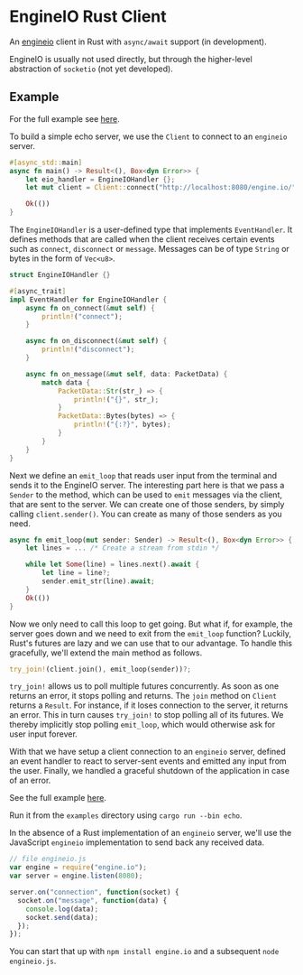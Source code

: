 # EngineIO Rust Client

An [engineio](https://github.com/socketio/engine.io) client in Rust with `async/await` support (in development).

EngineIO is usually not used directly, but through the higher-level abstraction of `socketio` (not yet developed).

## Example

For the full example see [here](examples/src/bin/echo.rs).

To build a simple echo server, we use the `Client` to connect to an `engineio` server.

```rust
#[async_std::main]
async fn main() -> Result<(), Box<dyn Error>> {
    let eio_handler = EngineIOHandler {};
    let mut client = Client::connect("http://localhost:8080/engine.io/", eio_handler).await?;

    Ok(())
}
```

The `EngineIOHandler` is a user-defined type that implements `EventHandler`. It defines methods that are called when the client receives certain events such as `connect`, `disconnect` or `message`. Messages can be of type `String` or bytes in the form of `Vec<u8>`.

```rust
struct EngineIOHandler {}

#[async_trait]
impl EventHandler for EngineIOHandler {
    async fn on_connect(&mut self) {
        println!("connect");
    }

    async fn on_disconnect(&mut self) {
        println!("disconnect");
    }

    async fn on_message(&mut self, data: PacketData) {
        match data {
            PacketData::Str(str_) => {
                println!("{}", str_);
            }
            PacketData::Bytes(bytes) => {
                println!("{:?}", bytes);
            }
        }
    }
}
```

Next we define an `emit_loop` that reads user input from the terminal and sends it to the EngineIO server. The interesting part here is that we pass a `Sender` to the method, which can be used to `emit` messages via the client, that are sent to the server. We can create one of those senders, by simply calling `client.sender()`. You can create as many of those senders as you need.

```rust
async fn emit_loop(mut sender: Sender) -> Result<(), Box<dyn Error>> {
    let lines = ... /* Create a stream from stdin */

    while let Some(line) = lines.next().await {
        let line = line?;
        sender.emit_str(line).await;
    }
    Ok(())
}
```

Now we only need to call this loop to get going. But what if, for example, the server goes down and we need to exit from the `emit_loop` function? Luckily, Rust's futures are lazy and we can use that to our advantage. To handle this gracefully, we'll extend the main method as follows.

```rust
try_join!(client.join(), emit_loop(sender))?;
```

`try_join!` allows us to poll multiple futures concurrently. As soon as one returns an error, it stops polling and returns. The `join` method on `Client` returns a `Result`. For instance, if it loses connection to the server, it returns an error. This in turn causes `try_join!` to stop polling all of its futures. We thereby implicitly stop polling `emit_loop`, which would otherwise ask for user input forever.

With that we have setup a client connection to an `engineio` server, defined an event handler to react to server-sent events and emitted any input from the user. Finally, we handled a graceful shutdown of the application in case of an error.

See the full example [here](examples/src/bin/echo.rs).

Run it from the `examples` directory using `cargo run --bin echo`.

In the absence of a Rust implementation of an `engineio` server, we'll use the JavaScript `engineio` implementation to send back any received data.

```js
// file engineio.js
var engine = require("engine.io");
var server = engine.listen(8080);

server.on("connection", function(socket) {
  socket.on("message", function(data) {
    console.log(data);
    socket.send(data);
  });
});
```

You can start that up with `npm install engine.io` and a subsequent `node engineio.js`.
